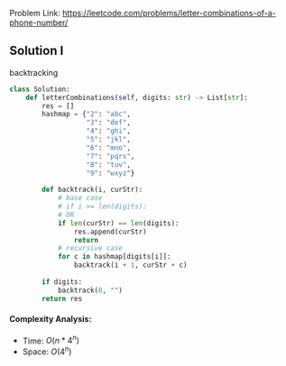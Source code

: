 Problem Link: https://leetcode.com/problems/letter-combinations-of-a-phone-number/

## Solution I
backtracking

```python
class Solution:
    def letterCombinations(self, digits: str) -> List[str]:
        res = []
        hashmap = {"2": "abc",
                   "3": "def",
                   "4": "ghi",
                   "5": "jkl",
                   "6": "mno",
                   "7": "pqrs",
                   "8": "tuv",
                   "9": "wxyz"}
        
        def backtrack(i, curStr):
            # base case
            # if i >= len(digits):
            # OR
            if len(curStr) == len(digits):
                res.append(curStr)
                return
            # recursive case
            for c in hashmap[digits[i]]:
                backtrack(i + 1, curStr + c)
            
        if digits:
            backtrack(0, "")
        return res
```

#### Complexity Analysis:
- Time: $O(n * 4^n)$
- Space: $O(4^n)$